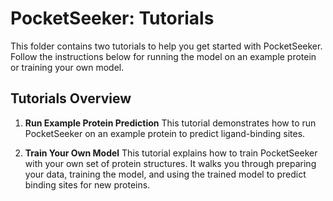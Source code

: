 # PocketSeeker: Tutorials

This folder contains two tutorials to help you get started with PocketSeeker. Follow the instructions below for running the model on an example protein or training your own model.

## Tutorials Overview

1. **Run Example Protein Prediction**
   This tutorial demonstrates how to run PocketSeeker on an example protein to predict ligand-binding sites.

2. **Train Your Own Model**
   This tutorial explains how to train PocketSeeker with your own set of protein structures. It walks you through preparing your data, training the model, and using the trained model to predict binding sites for new proteins.
